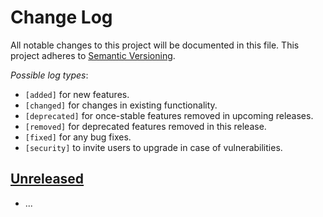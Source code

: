 # Change Log

All notable changes to this project will be documented in this file.
This project adheres to [Semantic Versioning](http://semver.org/).

_Possible log types_:

* `[added]` for new features.
* `[changed]` for changes in existing functionality.
* `[deprecated]` for once-stable features removed in upcoming releases.
* `[removed]` for deprecated features removed in this release.
* `[fixed]` for any bug fixes.
* `[security]` to invite users to upgrade in case of vulnerabilities.

## [Unreleased]

* ...

[Unreleased]: https://github.com/b52/OMValidation/compare/v0.1.0...HEAD
[v0.1.0]: https://github.com/b52/OMP/tree/v0.1.0

